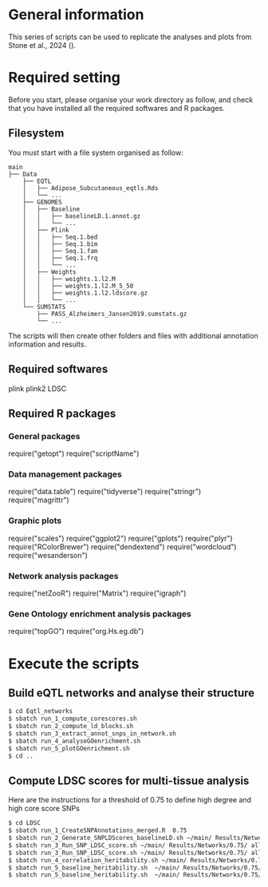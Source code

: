 # General information
This series of scripts can be used to replicate the analyses and plots from Stone et al., 2024 ().

# Required setting
Before you start, please organise your work directory as follow, and check that you have installed all the required softwares and R packages.

## Filesystem
You must start with a file system organised as follow:

```
main
├── Data
    ├── EQTL
    │   ├── Adipose_Subcutaneous_eqtls.Rds
    │   └── ...
    ├── GENOMES
    │   ├── Baseline
    │   │   ├── baselineLD.1.annot.gz
    │   │   └── ...
    │   ├── Plink
    │   │   ├── Seq.1.bed
    │   │   ├── Seq.1.bim
    │   │   ├── Seq.1.fam
    │   │   ├── Seq.1.frq
    │   │   └── ...
    │   ├── Weights
    │   │   ├── weights.1.l2.M
    │   │   ├── weights.1.l2.M_5_50
    │   │   ├── weights.1.l2.ldscore.gz
    │   │   └── ...
    └── SUMSTATS
        ├── PASS_Alzheimers_Jansen2019.sumstats.gz
        └── ...
```

The scripts will then create other folders and files with additional annotation information and results.

## Required softwares
plink
plink2
LDSC

## Required R packages
### General packages
require("getopt")
require("scriptName")

### Data management packages
require("data.table")
require("tidyverse")
require("stringr")
require("magrittr")

### Graphic plots
require("scales")
require("ggplot2")
require("gplots")
require("plyr")
require("RColorBrewer")
require("dendextend")
require("wordcloud")
require("wesanderson")

### Network analysis packages
require("netZooR")
require("Matrix")
require("igraph")


### Gene Ontology enrichment analysis packages
require("topGO")
require("org.Hs.eg.db")

# Execute the scripts
## Build eQTL networks and analyse their structure
```bash
$ cd Eqtl_networks
$ sbatch run_1_compute_corescores.sh
$ sbatch run_2_compute_ld_blocks.sh
$ sbatch run_3_extract_annot_snps_in_network.sh 
$ sbatch run_4_analyseGOenrichment.sh
$ sbatch run_5_plotGOenrichment.sh
$ cd ..
```
## Compute LDSC scores for multi-tissue analysis
Here are the instructions for a threshold of 0.75 to define high degree and high core score SNPs

```bash
$ cd LDSC
$ sbatch run_1_CreateSNPAnnotations_merged.R  0.75
$ sbatch run_2_Generate_SNPLDScores_baselineLD.sh ~/main/ Results/Networks/0.75/ all_scores /usr/local/bin/ldsc Adipose_Subcutaneous
$ sbatch run_3_Run_SNP_LDSC_score.sh ~/main/ Results/Networks/0.75/ all_scores Data/SUMSTATS Data/GENOMES/Weights/ /usr/local/bin/ldsc Adipose_Subcutaneous PASS_Alzheimers_Jansen2019
$ sbatch run_3_Run_SNP_LDSC_score.sh ~/main/ Results/Networks/0.75/ all_scores Data/SUMSTATS Data/GENOMES/Weights/ /usr/local/bin/ldsc Adipose_Subcutaneous PASS_BreastCancer
$ sbatch run_4_correlation_heritability.sh ~/main/ Results/Networks/0.75/ Data/SUMSTATS/ Data/GENOMES/Weights/ /usr/local/bin/ldsc PASS_Alzheimers_Jansen2019 PASS_BreastCancer
$ sbatch run_5_baseline_heritability.sh  ~/main/ Results/Networks/0.75/ Data/SUMSTATS/ Data/GENOMES/Weights/ /usr/local/bin/ldsc PASS_Alzheimers_Jansen2019 
$ sbatch run_5_baseline_heritability.sh  ~/main/ Results/Networks/0.75/ Data/SUMSTATS/ Data/GENOMES/Weights/ /usr/local/bin/ldsc PASS_BreastCancer 
```
